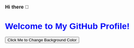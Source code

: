 ### Hi there 👋

<!--
**Kritikaadhikarii/kritikaadhikarii** is a ✨ _special_ ✨ repository because its `README.md` (this file) appears on your GitHub profile.

Here are some ideas to get you started:

- 🔭 I’m currently working on ...
- 🌱 I’m currently learning ...
- 👯 I’m looking to collaborate on ...
- 🤔 I’m looking for help with ...
- 💬 Ask me about ...
- 📫 How to reach me: ...
- 😄 Pronouns: ...
- ⚡ Fun fact: ...
-->


<!DOCTYPE html>
<html lang="en">
<head>
  <meta charset="UTF-8">
  <title>My Cool GitHub Profile</title>
  <style>
    body {
      font-family: Arial, sans-serif;
    }
    .animated-text {
      font-size: 2em;
      animation: animateText 3s infinite;
    }
    @keyframes animateText {
      0% { color: blue; }
      50% { color: green; }
      100% { color: red; }
    }
  </style>
  <script>
    function changeBgColor() {
      const colors = ['#FF0000', '#00FF00', '#0000FF'];
      document.body.style.backgroundColor = colors[Math.floor(Math.random() * colors.length)];
    }
  </script>
</head>
<body>
  <h1 class="animated-text">Welcome to My GitHub Profile!</h1>
  <button onclick="changeBgColor()">Click Me to Change Background Color</button>
</body>
</html>
